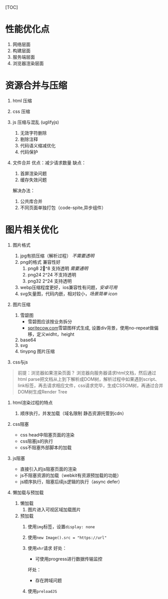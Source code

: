 [comment]: //TODO性能优化学习，慕课网：让你页面速度飞起来
[TOC]
# 性能优化点
1. 网络层面
2. 构建层面
3. 服务端层面
4. 浏览器渲染层面

# 资源合并与压缩
1. html 压缩
2. css 压缩
3. js 压缩与混乱 (uglifyjs)
    1. 无效字符删除
    2. 剔除注释
    3. 代码语义缩减优化
    4. 代码保护
4. 文件合并
    优点：减少请求数量
    缺点：
      1. 首屏渲染问题
      2. 缓存失效问题
   
    解决办法：
      1. 公共库合并
      2. 不同页面单独打包（code-spite,异步组件）
# 图片相关优化
1. 图片格式
   1. jpg有损压缩（解析过程） *不需要透明*
   2. png的格式 兼容性好
      1. png8   2^8 支持透明  *需要通明*
      2. png24  2^24 不支持透明
      3. png32  2^24 支持透明
   3. webp压缩程度更好，ios兼容性有问题，*安卓可用*
   4. svg矢量图，代码内嵌，相对较小，*场景简单 icon*
2. 图片压缩
   1. 雪碧图
      + 雪碧图应该按业务拆分
      + [spritecow.com](http://www.spritecow.com/)雪碧图样式生成, 设置div背景，使用no-repeat做偏移，定义widht，height
   2. base64
   3. svg
   4. tinypng 图片压缩

3. css与js
> 前提：浏览器如果渲染页面？
> 浏览器向服务器请求html文档，然后通过html parse把文档从上到下解析成DOM树，解析过程中如果遇到script、link标签，再去请求相应文件，css请求完毕，生成CSSOM树，再通过合并DOM树生成Render Tree
   1. html渲染过程的特点
      1. 顺序执行，并发加载（域名限制 静态资源托管到cdn）
   2. css阻塞
      + css head中阻塞页面的渲染
      + css阻塞js的执行
      + css不阻塞外部脚本的加载
   3. js阻塞
      + 直接引入的js阻塞页面的渲染
      + js不阻塞资源的加载（webkit有资源预加载的功能）
      + js顺序执行，阻塞后续js逻辑的执行（async defer）

4. 懒加载与预加载
   1. 懒加载
      1. 图片进入可视区域加载图片
   2. 预加载
      1. 使用`img`标签，设置`display: none`
      2. 使用`new Image().src = "https://url"`
      3. 使用`xhr`请求
         好处：
         + 可使用progress进行数据传输监控

         坏处：
         + 存在跨域问题 
      4. 使用`preloadJS`